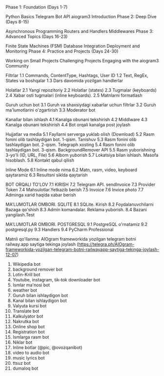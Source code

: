 Phase 1: Foundation (Days 1-7)

Python Basics
Telegram Bot API
aiogram3 Introduction
Phase 2: Deep Dive (Days 8-15)

Asynchronous Programming
Routers and Handlers
Middlewares
Phase 3: Advanced Topics (Days 16-23)

Finite State Machines (FSM)
Database Integration
Deployment and Monitoring
Phase 4: Practice and Projects (Days 24-30)

Working on Small Projects
Challenging Projects
Engaging with the aiogram3 Community

Filtrlar
1.1 Commands, ContentType, Hashtags, User ID
1.2 Text, RegEx, States va boshqalar
1.3 Dars davomida yozilgan handlerlar

Holatlar
2.1 Yangi repozitoriy
2.2 Holatlar (states)
2.3 Tugmalar (keyboards)
2.4 Xabar osti tugmalari (inline keyboards). 
2.5 Matnlarni formatlash

Guruh uchun bot
3.1 Guruh va shaxsiydagi xabarlar uchun filtrlar
3.2 Guruh ma'lumotlarini o'zgartirish 
3.3 Moderator bot

Kanallar bilan ishlash
4.1 Kanalga obunani tekshirish
4.2 Middlware
4.3 Kanalga obunani tekshirish
4.4 Bot orqali kanalga post joylash

Hujjatlar va media
5.1 Fayllarni serverga yuklab olish (Download)
5.2 Rasm fonini olib tashlaydigan bot. 1-qism. Tanishuv
5.3 Rasm fonini olib tashlaydigan bot. 2-qism. Telegraph xosting
5.4 Rasm fonini olib tashlaydigan bot. 3-qism. BackgroundRemover API
5.5 Rasm yuborishning 3-yo'li (ID, URL, File)
5.6 Albom yuborish
5.7 Lokatsiya bilan ishlash. Masofa hisoblash.
5.8 Kontakt qabul qilish

Inline Mode
6.1 Inline mode nima 
6.2 Matn, rasm, video, keyboard qaytaramiz
6.3 Resultsni siklda qaytarish

BOT ORQALI TO'LOV
7.1 KIRISH
7.2 Telegram API. sendInvoice
7.3 Provider Token
7.4 Mahsulotlar.Yetkazib berish
7.5 Invoice
7.6 Invice photo
7.7 Adminga xarid haqida xabar berish

MA'LUMOTLAR OMBORI. SQLITE
8.1 SQLite. Kirish
8.2 Foydalanuvchilarni Bazaga qo'shish
8.3 Admin komandalar. Reklama yuborish.
8.4 Bazani yangilash.Test

MA'LUMOTLAR OMBORI. POSTGRESQL
9.1 PostgreSQL o'rnatamiz
9.2 postgresql.py
9.3 Handlers
9.4 PyCharm Professional


Matnli qo'llanma: AIOgram frameworkida yozilgan telegram botni railway.app saytiga tekinga joylash (https://telegra.ph/AIOgram-frameworkida-yozilgan-telegram-botni-railwayapp-saytiga-tekinga-joylash-12-07)


1. Wikipedia bot
2. background remover bot
3. Lotin-Krill bot
4. Youtube, instagram, tik-tok downloader bot
5. Ismlar ma'nosi bot
6. weather bot
7. Guruh bilan ishlaydigon bot
8. Kanal bilan ishlaydigon bot
9. Valyuta kursi bot
10. Translate bot
11. Kalkulyator bot
12. Nakrutka bot
13. Online shop bot
14. Registration bot
15. Ismlarga rasm bot
16. Niklar bot
17. Inline botlar (@pic, @ovozqanibot)
18. video to audio bot
19. music lyrics bot
20. ttsuz bot
21. dumaloq bot
